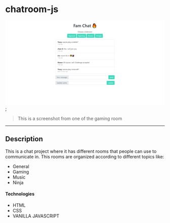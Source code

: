 # chatroom-js

![Project Image](img/image.png);

> This is a screenshot from one of the gaming room

---

## Description

This is a chat project where it has different rooms that people can use to communicate in.
This rooms are organized according to different topics like:
- General
- Gaming
- Music
- Ninja

#### Technologies

- HTML
- CSS
- VANILLA JAVASCRIPT